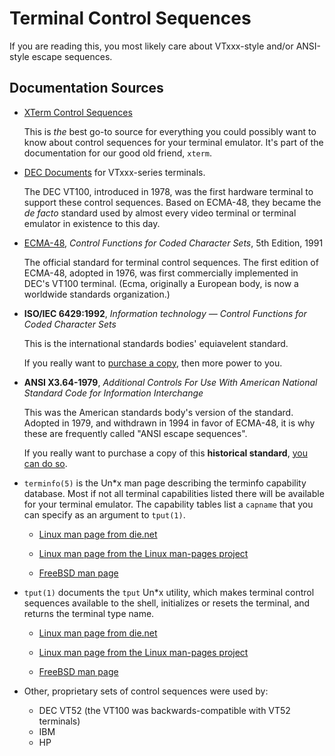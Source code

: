 # Terminal Control Sequences

If you are reading this, you most likely care about VTxxx-style and/or
ANSI-style escape sequences.

## Documentation Sources

-   [XTerm Control Sequences](https://invisible-island.net/xterm/ctlseqs/ctlseqs.html)

    This is *the* best go-to source for everything you could possibly
    want to know about control sequences for your terminal emulator.
    It's part of the documentation for our good old friend, `xterm`.

-   [DEC Documents](https://vt100.net/docs/) for VTxxx-series terminals.

    The DEC VT100, introduced in 1978, was the first hardware terminal
    to support these control sequences.  Based on ECMA-48, they became
    the *de facto* standard used by almost every video terminal or
    terminal emulator in existence to this day.

-   [ECMA-48](http://www.ecma-international.org/publications/standards/Ecma-048.htm), *Control Functions for Coded Character Sets*, 5th Edition, 1991

    The official standard for terminal control sequences.  The first
    edition of ECMA-48, adopted in 1976, was first commercially
    implemented in DEC's VT100 terminal.  (Ecma, originally a European
    body, is now a worldwide standards organization.)

-   **ISO/IEC 6429:1992**, *Information technology — Control Functions for Coded Character Sets*

    This is the international standards bodies' equiavelent standard.

    If you really want to [purchase a copy](https://www.iso.org/standard/12782.html), then more power to you.

-   **ANSI X3.64-1979**, *Additional Controls For Use With American National Standard Code for Information Interchange*

    This was the American standards body's version of the standard.
    Adopted in 1979, and withdrawn in 1994 in favor of ECMA-48, it is
    why these are frequently called "ANSI escape sequences".

    If you really want to purchase a copy of this **historical standard**,
    [you can do so](https://www.browntechnical.org/products/ansi-x3-64-1979-historical-edition-american-national-standard-additional-controls-for-use-with-american-national-standard-code-for-information-interchange.html).

-   `terminfo(5)` is the Un*x man page describing the terminfo
    capability database.  Most if not all terminal capabilities listed
    there will be available for your terminal emulator.  The
    capability tables list a `capname` that you can specify as an
    argument to `tput(1)`.

    -   [Linux man page from die.net](https://linux.die.net/man/5/terminfo)

    -   [Linux man page from the Linux man-pages project](http://man7.org/linux/man-pages/man5/terminfo.5.html)

    -   [FreeBSD man page](https://www.freebsd.org/cgi/man.cgi?query=terminfo&sektion=5)

-   `tput(1)` documents the `tput` Un*x utility, which makes terminal
    control sequences available to the shell, initializes or resets
    the terminal, and returns the terminal type name.

    -   [Linux man page from die.net](https://linux.die.net/man/1/tput)

    -   [Linux man page from the Linux man-pages project](http://man7.org/linux/man-pages/man1/tput.1.html)

    -   [FreeBSD man page](https://www.freebsd.org/cgi/man.cgi?query=tput&sektion=1)

-   Other, proprietary sets of control sequences were used by:

    -   DEC VT52 (the VT100 was backwards-compatible with VT52
        terminals)
    -   IBM
    -   HP
